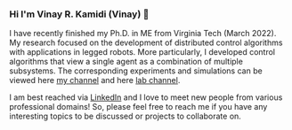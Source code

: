 ### Hi I'm Vinay R. Kamidi (Vinay) 👋
I have recently finished my Ph.D. in ME from Virginia Tech (March 2022). My research focused on the development of distributed control algorithms with applications in legged robots. More particularly, I developed control algorithms that view a single agent as a combination of multiple subsystems. The corresponding experiments and simulations can be viewed here [my channel](https://www.youtube.com/channel/UComeXSa3wP-8zMeutYwN7yA) and here [lab channel](https://www.youtube.com/channel/UCGZxNfxTxun4Z7hNjkHCUeg). 

I am best reached via [LinkedIn](https://www.linkedin.com/in/vkamidi/) and I love to meet new people from various professional domains! So, please feel free to reach me if you have any interesting topics to be discussed or projects to collaborate on.
<!--
**vinaykamidi/vinaykamidi** is a ✨ _special_ ✨ repository because its `README.md` (this file) appears on your GitHub profile.

Here are some ideas to get you started:

- 🔭 I’m currently working on ...
- 🌱 I’m currently learning ...
- 👯 I’m looking to collaborate on ...
- 🤔 I’m looking for help with ...
- 💬 Ask me about ...
- 📫 How to reach me: ...
- 😄 Pronouns: ...
- ⚡ Fun fact: ...
-->
